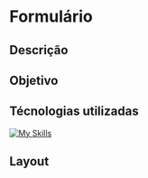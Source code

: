 # Formulário
## Descrição

## Objetivo

## Técnologias utilizadas
[![My Skills](https://skillicons.dev/icons?i=js,html,css,react)](https://skillicons.dev)
## Layout
